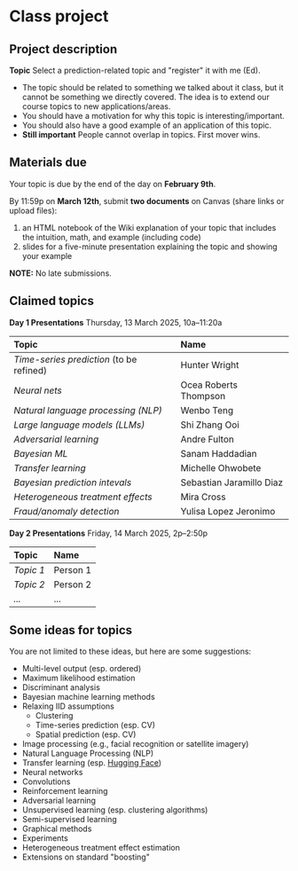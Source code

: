 # Class project

## Project description

**Topic** Select a prediction-related topic and "register" it with me (Ed).

- The topic should be related to something we talked about it class, but it cannot be something we directly covered. The idea is to extend our course topics to new applications/areas.
- You should have a motivation for why this topic is interesting/important.
- You should also have a good example of an application of this topic.
- **Still important** People cannot overlap in topics. First mover wins.

## Materials due

Your topic is due by the end of the day on **February 9th**.

By 11:59p on **March 12th**, submit **two documents** on Canvas (share links or upload files):

1. an HTML notebook of the Wiki explanation of your topic that includes the intuition, math, and example (including code)
1. slides for a five-minute presentation explaining the topic and showing your example 

**NOTE:** No late submissions.

## Claimed topics

**Day 1 Presentations** Thursday, 13 March 2025, 10a–11:20a

| Topic | Name |
|:---------|:---------|
| *Time-series prediction* (to be refined) | Hunter Wright |
| *Neural nets* | Ocea Roberts Thompson |
| *Natural language processing (NLP)* | Wenbo Teng |
| *Large language models (LLMs)* | Shi Zhang Ooi |
| *Adversarial learning* | Andre Fulton |
| *Bayesian ML* | Sanam Haddadian |
| *Transfer learning* | Michelle Ohwobete |
| *Bayesian prediction intevals* | Sebastian Jaramillo Diaz |
| *Heterogeneous treatment effects* | Mira Cross |
| *Fraud/anomaly detection* | Yulisa Lopez Jeronimo |

**Day 2 Presentations** Friday, 14 March 2025, 2p–2:50p

| Topic | Name |
|:---------|:---------|
| *Topic 1* | Person 1 |
| *Topic 2* | Person 2 |
| *...* | ... |

## Some ideas for topics

You are not limited to these ideas, but here are some suggestions:

- Multi-level output (esp. ordered)
- Maximum likelihood estimation
- Discriminant analysis
- Bayesian machine learning methods
- Relaxing IID assumptions
	- Clustering
	- Time-series prediction (esp. CV)
	- Spatial prediction (esp. CV)
- Image processing (e.g., facial recognition or satellite imagery)
- Natural Language Processing (NLP)
- Transfer learning (esp. [Hugging Face](https://huggingface.co/))
- Neural networks
- Convolutions
- Reinforcement learning
- Adversarial learning
- Unsupervised learning (esp. clustering algorithms)
- Semi-supervised learning
- Graphical methods
- Experiments
- Heterogeneous treatment effect estimation
- Extensions on standard "boosting"
